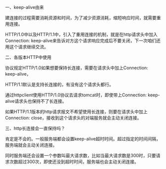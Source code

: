 一、keep-alive由来

建连接的过程需要消耗资源和时间，为了减少资源消耗，缩短响应时间，就需要重用连接。

HTTP/1.0中以及HTTP/1.1中，引入了重用连接的机制，就是在http请求头中加入Connection: keep-alive来告诉对方这个请求响应完成后不要关闭，下一次咱们还用这个请求继续交流。



二、各版本HTTP中使用

协议规定HTTP/1.0如果想要保持长连接，需要在请求头中加上Connection: keep-alive，

HTTP/1.1默认是支持长连接的，有没有这个请求头都行。



通过httpclient使用HTTP/1.0协议去请求tomcat时，即使带上Connection: keep-alive请求头也保持不了长连接。

如果HTTP/1.1版本的http请求报文不希望使用长连接，则要在请求头中加上Connection: close，接收到这个请求头的对端服务就会主动关闭连接。



三、http长连接会一直保持吗？

肯定是不会的。一般服务端都会设置keep-alive超时时间。超过指定的时间间隔，服务端就会主动关闭连接。

同时服务端还会设置一个参数叫最大请求数，比如当最大请求数是300时，只要请求次数超过300次，即使还没到超时时间，服务端也会主动关闭连接。


